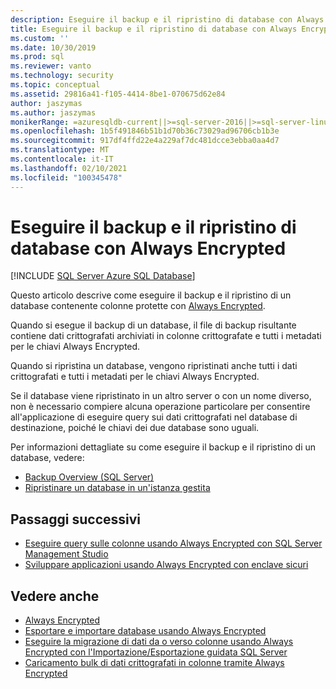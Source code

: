 ```yaml
---
description: Eseguire il backup e il ripristino di database con Always Encrypted
title: Eseguire il backup e il ripristino di database con Always Encrypted | Microsoft Docs
ms.custom: ''
ms.date: 10/30/2019
ms.prod: sql
ms.reviewer: vanto
ms.technology: security
ms.topic: conceptual
ms.assetid: 29816a41-f105-4414-8be1-070675d62e84
author: jaszymas
ms.author: jaszymas
monikerRange: =azuresqldb-current||>=sql-server-2016||>=sql-server-linux-2017||=azuresqldb-mi-current
ms.openlocfilehash: 1b5f491846b51b1d70b36c73029ad96706cb1b3e
ms.sourcegitcommit: 917df4ffd22e4a229af7dc481dcce3ebba0aa4d7
ms.translationtype: MT
ms.contentlocale: it-IT
ms.lasthandoff: 02/10/2021
ms.locfileid: "100345478"
---
```

# <a name="backup-and-restore-databases-using-always-encrypted"></a>Eseguire il backup e il ripristino di database con Always Encrypted 
[!INCLUDE [SQL Server Azure SQL Database](../../../includes/applies-to-version/sql-asdb.md)]

Questo articolo descrive come eseguire il backup e il ripristino di un database contenente colonne protette con [Always Encrypted](../../../relational-databases/security/encryption/always-encrypted-database-engine.md).

Quando si esegue il backup di un database, il file di backup risultante contiene dati crittografati archiviati in colonne crittografate e tutti i metadati per le chiavi Always Encrypted.

Quando si ripristina un database, vengono ripristinati anche tutti i dati crittografati e tutti i metadati per le chiavi Always Encrypted. 

Se il database viene ripristinato in un altro server o con un nome diverso, non è necessario compiere alcuna operazione particolare per consentire all'applicazione di eseguire query sui dati crittografati nel database di destinazione, poiché le chiavi dei due database sono uguali.

Per informazioni dettagliate su come eseguire il backup e il ripristino di un database, vedere:
- [Backup Overview (SQL Server)](../../backup-restore/backup-overview-sql-server.md)
- [Ripristinare un database in un'istanza gestita](/azure/sql-database/sql-database-managed-instance-get-started-restore)

## <a name="next-steps"></a>Passaggi successivi
- [Eseguire query sulle colonne usando Always Encrypted con SQL Server Management Studio](always-encrypted-query-columns-ssms.md)
- [Sviluppare applicazioni usando Always Encrypted con enclave sicuri](always-encrypted-enclaves-client-development.md) 

## <a name="see-also"></a>Vedere anche
- [Always Encrypted](../../../relational-databases/security/encryption/always-encrypted-database-engine.md)
- [Esportare e importare database usando Always Encrypted](always-encrypted-migrate-using-bacpac.md)
- [Eseguire la migrazione di dati da o verso colonne usando Always Encrypted con l'Importazione/Esportazione guidata SQL Server](always-encrypted-migrate-using-import-export-wizard.md)
- [Caricamento bulk di dati crittografati in colonne tramite Always Encrypted](migrate-sensitive-data-protected-by-always-encrypted.md)